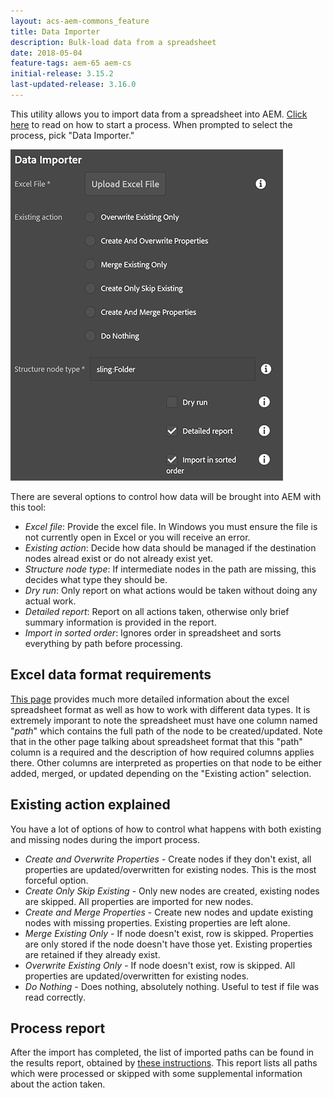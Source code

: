```yaml
---
layout: acs-aem-commons_feature
title: Data Importer
description: Bulk-load data from a spreadsheet
date: 2018-05-04
feature-tags: aem-65 aem-cs
initial-release: 3.15.2
last-updated-release: 3.16.0
---
```


This utility allows you to import data from a spreadsheet into AEM.  [Click here](/acs-aem-commons/features/mcp/subpages/process-manager.html) to read on how to start a process.  When prompted to  select the process, pick "Data Importer."

![image](images/data-importer.png)

There are several options to control how data will be brought into AEM with this tool:

* *Excel file*: Provide the excel file.  In Windows you must ensure the file is not currently open in Excel or you will receive an error.
* *Existing action*: Decide how data should be managed if the destination nodes alread exist or do not already exist yet.
* *Structure node type*: If intermediate nodes in the path are missing, this decides what type they should be.
* *Dry run*: Only report on what actions would be taken without doing any actual work.
* *Detailed report*: Report on all actions taken, otherwise only brief summary information is provided in the report.
* *Import in sorted order*: Ignores order in spreadsheet and sorts everything by path before processing.

## Excel data format requirements

[This page](/acs-aem-commons/features/utils-and-apis/data-api/index.html#structure) provides much more detailed information about the excel spreadsheet format as well as how to work with different data types.  It is extremely imporant to note the spreadsheet must have one column named "*path*" which contains the full path of the node to be created/updated.  Note that in the other page talking about spreadsheet format that this "path" column is a required and the description of how required columns applies there.  Other columns are interpreted as properties on that node to be either added, merged, or updated depending on the "Existing action" selection.

## Existing action explained

You have a lot of options of how to control what happens with both existing and missing nodes during the import process.

* *Create and Overwrite Properties* - Create nodes if they don't exist, all properties are updated/overwritten for existing nodes.  This is the most forceful option.
* *Create Only Skip Existing* - Only new nodes are created, existing nodes are skipped.  All properties are imported for new nodes.
* *Create and Merge Properties* - Create new nodes and update existing nodes with missing properties.  Existing properties are left alone.
* *Merge Existing Only* - If node doesn't exist, row is skipped.  Properties are only stored if the node doesn't have those yet.  Existing properties are retained if they already exist.
* *Overwrite Existing Only* - If node doesn't exist, row is skipped.  All properties are updated/overwritten for existing nodes.
* *Do Nothing* - Does nothing, absolutely nothing.   Useful to test if file was read correctly.

## Process report

After the import has completed, the list of imported paths can be found in the results report, obtained by [these instructions](/acs-aem-commons/features/mcp/subpages/process-manager.html#viewing-a-report).  This report lists all paths which were processed or skipped with some supplemental information about the action taken.
